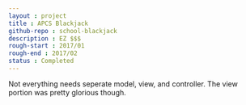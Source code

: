 ```yaml
---
layout : project
title : APCS Blackjack
github-repo : school-blackjack
description : EZ $$$
rough-start : 2017/01
rough-end : 2017/02
status : Completed
---
```


Not everything needs seperate model, view, and controller. The view portion was pretty glorious though.
